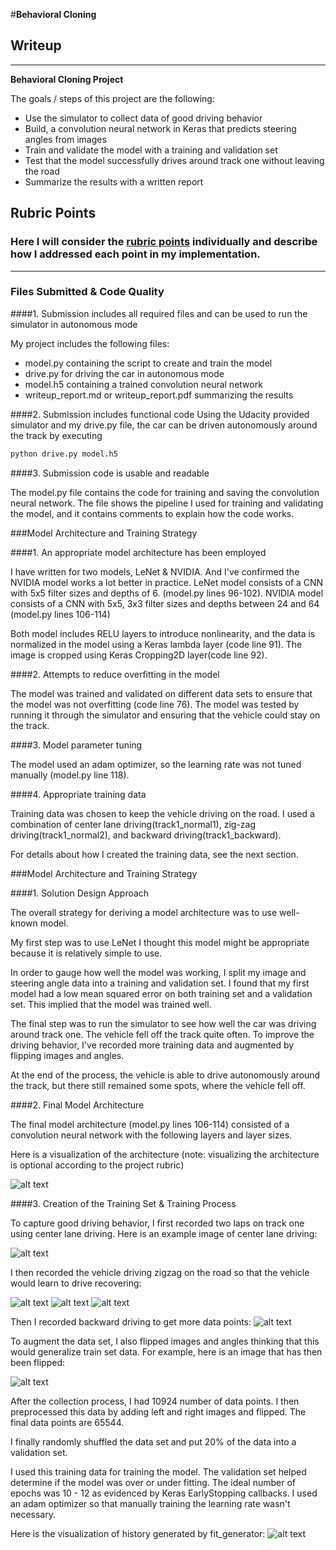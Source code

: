 #**Behavioral Cloning** 

## Writeup

---

**Behavioral Cloning Project**

The goals / steps of this project are the following:
* Use the simulator to collect data of good driving behavior
* Build, a convolution neural network in Keras that predicts steering angles from images
* Train and validate the model with a training and validation set
* Test that the model successfully drives around track one without leaving the road
* Summarize the results with a written report

[//]: # (Image References)

[image1]: ./examples/model.png "Model Visualization"
[image2]: ./examples/history.png "History"
[image3]: ./examples/center.jpg "Center Image"
[image4]: ./examples/zigzag0.jpg "Zigzag Image"
[image5]: ./examples/zigzag1.jpg "Zigzag Image"
[image6]: ./examples/zigzag2.jpg "Zigzag Image"
[image7]: ./examples/flip.jpg "Flipped Image"
[image8]: ./examples/backward.jpg "Backward Image"

## Rubric Points
### Here I will consider the [rubric points](https://review.udacity.com/#!/rubrics/432/view) individually and describe how I addressed each point in my implementation.  

---
### Files Submitted & Code Quality

####1. Submission includes all required files and can be used to run the simulator in autonomous mode

My project includes the following files:
* model.py containing the script to create and train the model
* drive.py for driving the car in autonomous mode
* model.h5 containing a trained convolution neural network 
* writeup_report.md or writeup_report.pdf summarizing the results

####2. Submission includes functional code
Using the Udacity provided simulator and my drive.py file, the car can be driven autonomously around the track by executing 
```sh
python drive.py model.h5
```

####3. Submission code is usable and readable

The model.py file contains the code for training and saving the convolution neural network. The file shows the pipeline I used for training and validating the model, and it contains comments to explain how the code works.

###Model Architecture and Training Strategy

####1. An appropriate model architecture has been employed

I have written for two models, LeNet & NVIDIA. And I've confirmed the NVIDIA model works a lot better in practice.
LeNet model consists of a CNN with 5x5 filter sizes and depths of 6. (model.py lines 96-102).
NVIDIA model consists of a CNN with 5x5, 3x3 filter sizes and depths between 24 and 64 (model.py lines 106-114) 

Both model includes RELU layers to introduce nonlinearity, and the data is normalized in the model using a Keras lambda layer (code line 91). The image is cropped using Keras Cropping2D layer(code line 92).

####2. Attempts to reduce overfitting in the model

The model was trained and validated on different data sets to ensure that the model was not overfitting (code line 76). The model was tested by running it through the simulator and ensuring that the vehicle could stay on the track.

####3. Model parameter tuning

The model used an adam optimizer, so the learning rate was not tuned manually (model.py line 118).

####4. Appropriate training data

Training data was chosen to keep the vehicle driving on the road. I used a combination of center lane driving(track1_normal1), zig-zag driving(track1_normal2), and backward driving(track1_backward).

For details about how I created the training data, see the next section. 

###Model Architecture and Training Strategy

####1. Solution Design Approach

The overall strategy for deriving a model architecture was to use well-known model.

My first step was to use LeNet I thought this model might be appropriate because it is relatively simple to use.

In order to gauge how well the model was working, I split my image and steering angle data into a training and validation set. I found that my first model had a low mean squared error on both training set and a validation set. This implied that the model was trained well.

The final step was to run the simulator to see how well the car was driving around track one. The vehicle fell off the track quite often. To improve the driving behavior, I've recorded more training data and augmented by flipping images and angles.

At the end of the process, the vehicle is able to drive autonomously around the track, but there still remained some spots, where the vehicle fell off.

####2. Final Model Architecture

The final model architecture (model.py lines 106-114) consisted of a convolution neural network with the following layers and layer sizes.

Here is a visualization of the architecture (note: visualizing the architecture is optional according to the project rubric)

![alt text][image1]

####3. Creation of the Training Set & Training Process

To capture good driving behavior, I first recorded two laps on track one using center lane driving. Here is an example image of center lane driving:

![alt text][image3]

I then recorded the vehicle driving zigzag on the road so that the vehicle would learn to drive recovering:

![alt text][image4]
![alt text][image5]
![alt text][image6]

Then I recorded backward driving to get more data points: 
![alt text][image8]

To augment the data set, I also flipped images and angles thinking that this would generalize train set data. For example, here is an image that has then been flipped:

![alt text][image7]


After the collection process, I had 10924 number of data points. I then preprocessed this data by adding left and right images and flipped. The final data points are 65544.


I finally randomly shuffled the data set and put 20% of the data into a validation set. 

I used this training data for training the model. The validation set helped determine if the model was over or under fitting. The ideal number of epochs was 10 - 12 as evidenced by Keras EarlyStopping callbacks. I used an adam optimizer so that manually training the learning rate wasn't necessary.

Here is the visualization of history generated by fit_generator:
![alt text][image2]

